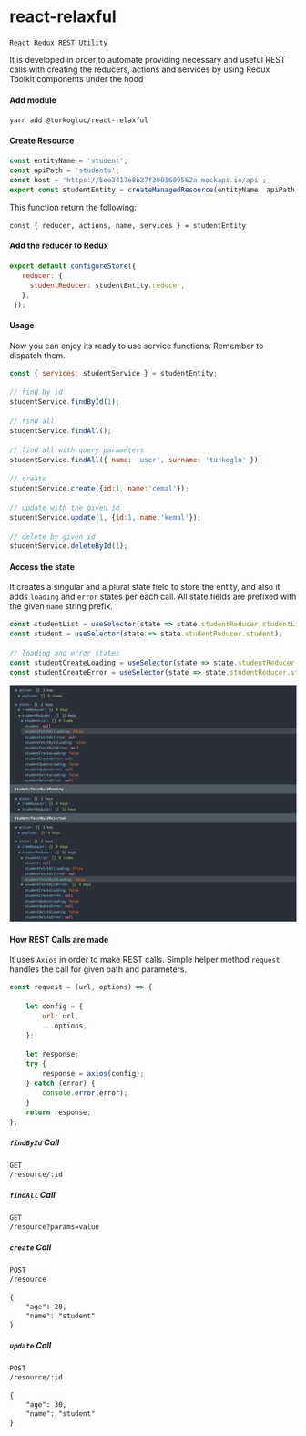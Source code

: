 # react-relaxful
`React Redux REST Utility`

It is developed in order to automate providing necessary and useful REST calls with creating the reducers, actions and services by using Redux Toolkit components under the hood

#### Add module
```shell script
yarn add @turkogluc/react-relaxful
```

#### Create Resource

```javascript
const entityName = 'student';
const apiPath = 'students';
const host = 'https://5ee3417e8b27f3001609562a.mockapi.io/api';
export const studentEntity = createManagedResource(entityName, apiPath, host);
```

This function return the following:

`const { reducer, actions, name, services } = studentEntity`

#### Add the reducer to Redux

```javascript
export default configureStore({
   reducer: {
     studentReducer: studentEntity.reducer,
   },
 });
```

#### Usage
Now you can enjoy its ready to use service functions. Remember to dispatch them.

```javascript
const { services: studentService } = studentEntity;

// find by id
studentService.findById(1);

// find all
studentService.findAll();

// find all with query parameters
studentService.findAll({ name: 'user', surname: 'turkoglu' });

// create
studentService.create({id:1, name:'cemal'});

// update with the given id
studentService.update(1, {id:1, name:'kemal'});

// delete by given id
studentService.deleteById(1);
```

#### Access the state
It creates a singular and a plural state field to store the entity, and also it adds `loading` and 
`error` states per each call. All state fields are prefixed with the given `name` string prefix.

```javascript
const studentList = useSelector(state => state.studentReducer.studentList);
const student = useSelector(state => state.studentReducer.student);

// loading and error states
const studentCreateLoading = useSelector(state => state.studentReducer.studentCreateLoading);
const studentCreateError = useSelector(state => state.studentReducer.studentCreateError);
```

![](docs/Store.png)

#### How REST Calls are made
It uses `Axios` in order to make REST calls. Simple helper method `request` handles the call for given path and parameters. 

```javascript
const request = (url, options) => {

    let config = {
        url: url,
        ...options,
    };

    let response;
    try {
        response = axios(config);
    } catch (error) {
        console.error(error);
    }
    return response;
};
```

##### `findById` Call
```
GET
/resource/:id
```

##### `findAll` Call
```
GET
/resource?params=value
```

##### `create` Call
```
POST
/resource

{
    "age": 20,
    "name": "student"
}
```

##### `update` Call
```
POST
/resource/:id

{
    "age": 30,
    "name": "student"
}
```
